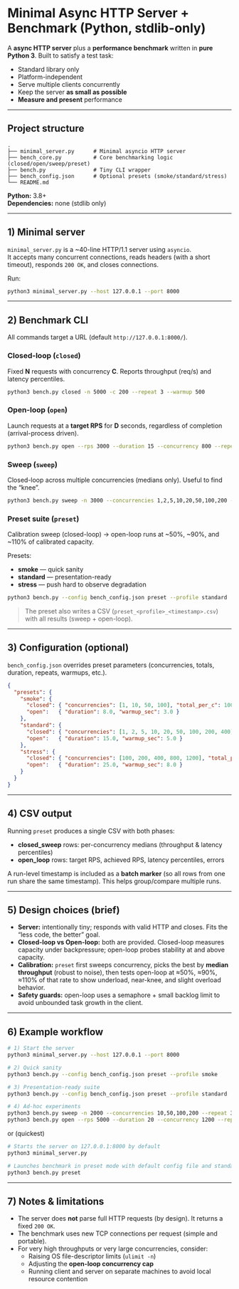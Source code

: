 # Minimal Async HTTP Server + Benchmark (Python, stdlib-only)

A  **async HTTP server** plus a **performance benchmark** written in **pure Python 3**. Built to satisfy a test task:

- Standard library only
- Platform-independent
- Serve multiple clients concurrently
- Keep the server **as small as possible**
- **Measure and present** performance

---

## Project structure

```
.
├── minimal_server.py      # Minimal asyncio HTTP server
├── bench_core.py          # Core benchmarking logic (closed/open/sweep/preset)
├── bench.py               # Tiny CLI wrapper
├── bench_config.json      # Optional presets (smoke/standard/stress)
└── README.md
```

**Python:** 3.8+  
**Dependencies:** none (stdlib only)

---

## 1) Minimal server

`minimal_server.py` is a ~40-line HTTP/1.1 server using `asyncio`.  
It accepts many concurrent connections, reads headers (with a short timeout), responds `200 OK`, and closes connections.

Run:

```bash
python3 minimal_server.py --host 127.0.0.1 --port 8000
```

---

## 2) Benchmark CLI

All commands target a URL (default `http://127.0.0.1:8000/`).

### Closed-loop (`closed`)
Fixed **N** requests with concurrency **C**. Reports throughput (req/s) and latency percentiles.

```bash
python3 bench.py closed -n 5000 -c 200 --repeat 3 --warmup 500
```

### Open-loop (`open`)
Launch requests at a **target RPS** for **D** seconds, regardless of completion (arrival-process driven).

```bash
python3 bench.py open --rps 3000 --duration 15 --concurrency 800 --repeat 3 --warmup-sec 5
```

### Sweep (`sweep`)
Closed-loop across multiple concurrencies (medians only). Useful to find the “knee”.

```bash
python3 bench.py sweep -n 3000 --concurrencies 1,2,5,10,20,50,100,200 --repeat 3 --warmup 300
```

### Preset suite (`preset`)
Calibration sweep (closed-loop) → open-loop runs at ~50%, ~90%, and ~110% of calibrated capacity.

Presets:
- **smoke** — quick sanity
- **standard** — presentation-ready
- **stress** — push hard to observe degradation

```bash
python3 bench.py --config bench_config.json preset --profile standard
```

> The preset also writes a CSV (`preset_<profile>_<timestamp>.csv`) with all results (sweep + open-loop).

---

## 3) Configuration (optional)

`bench_config.json` overrides preset parameters (concurrencies, totals, duration, repeats, warmups, etc.).

```json
{
  "presets": {
    "smoke": {
      "closed": { "concurrencies": [1, 10, 50, 100], "total_per_c": 1000, "warmup": 200, "repeat": 2 },
      "open":   { "duration": 8.0, "warmup_sec": 3.0 }
    },
    "standard": {
      "closed": { "concurrencies": [1, 2, 5, 10, 20, 50, 100, 200, 400], "total_per_c": 5000, "warmup": 1000, "repeat": 3 },
      "open":   { "duration": 15.0, "warmup_sec": 5.0 }
    },
    "stress": {
      "closed": { "concurrencies": [100, 200, 400, 800, 1200], "total_per_c": 15000, "warmup": 2000, "repeat": 3 },
      "open":   { "duration": 25.0, "warmup_sec": 8.0 }
    }
  }
}
```

---

## 4) CSV output

Running `preset` produces a single CSV with both phases:

- **closed_sweep** rows: per-concurrency medians (throughput & latency percentiles)
- **open_loop** rows: target RPS, achieved RPS, latency percentiles, errors

A run-level timestamp is included as a **batch marker** (so all rows from one run share the same timestamp). This helps group/compare multiple runs.

---

## 5) Design choices (brief)

- **Server:** intentionally tiny; responds with valid HTTP and closes. Fits the “less code, the better” goal.
- **Closed-loop vs Open-loop:** both are provided. Closed-loop measures capacity under backpressure; open-loop probes stability at and above capacity.
- **Calibration:** `preset` first sweeps concurrency, picks the best by **median throughput** (robust to noise), then tests open-loop at ≈50%, ≈90%, ≈110% of that rate to show underload, near-knee, and slight overload behavior.
- **Safety guards:** open-loop uses a semaphore + small backlog limit to avoid unbounded task growth in the client.

---

## 6) Example workflow

```bash
# 1) Start the server
python3 minimal_server.py --host 127.0.0.1 --port 8000

# 2) Quick sanity
python3 bench.py --config bench_config.json preset --profile smoke

# 3) Presentation-ready suite
python3 bench.py --config bench_config.json preset --profile standard

# 4) Ad-hoc experiments
python3 bench.py sweep -n 2000 --concurrencies 10,50,100,200 --repeat 3 --warmup 200
python3 bench.py open --rps 5000 --duration 20 --concurrency 1200 --repeat 3 --warmup-sec 5
```
or (quickest)
```bash
# Starts the server on 127.0.0.1:8000 by default
python3 minimal_server.py

# Launches benchmark in preset mode with default config file and standard profile
python3 bench.py preset
```

---

## 7) Notes & limitations

- The server does **not** parse full HTTP requests (by design). It returns a fixed `200 OK`.
- The benchmark uses new TCP connections per request (simple and portable).
- For very high throughputs or very large concurrencies, consider:
  - Raising OS file-descriptor limits (`ulimit -n`)
  - Adjusting the **open-loop concurrency cap**
  - Running client and server on separate machines to avoid local resource contention
